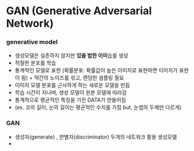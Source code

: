 # GAN (Generative Adversarial Network)

### generative model
- 생성모델은 실존하지 않지만 **있을 법한 이미**습를 생성
- 적절한 분포를 학습
- 통계적인 모델로 표현 (확률분포: 확률값이 높은 이미지로 표현하면 이미지가 표현이 됨) + 약간의 노이즈를 섞고, 랜덤한 샘플링 필요
- 이미지 모델 분포를 근사하게 하는 새로운 모델을 만듬
- 학습 시간이 지나며, 생성 모델이 원본 모델에 따라감
- 통계적으로 평균적인 특징을 가진 DATA가 만들어짐
- (ex. 코의 길이, 눈의 길이는 평균적인 수치를 가짐 but, 눈썹의 두께만 다르게)

### GAN
- 생성자(generate) , 판별자(discriminator) 두개의 네트워크 활용 생성모델
- 